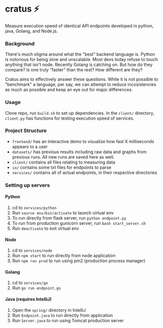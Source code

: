 # cratus ⚡️
Measure execution speed of identical API endpoints developed in python, java, Golang, and Node.js.

### Background
There's much stigma around what the "best" backend language is. Python is notorious for being slow and unscalable. Most devs today refuse to touch anything that isn't node. Recently Golang is catching on. But how do they compare? Is one truly "faster" than the rest? How different are they?

Cratus aims to effectively answer these questions. While it is not possible to "benchmark" a language, per say, we can attempt to reduce incosistencies as much as possible and keep an eye out for major differences.

### Usage

Clone repo, run `build.sh` to set up dependencies. In the `client/` directory, `client.py` has functions for testing execution speed of services.

### Project Structure

- `frontend/` has an interactive demo to visualize how fast X milliseconds appears to a user
- `datasets/` has previous results including raw data and graphs from previous runs. All new runs are saved here as well.
- `client/` contains all files relating to measuring data
- `io/` contains some txt files for endpoints to parse
- `services/` contains all of actual endpoints, in their respective directories

### Setting up servers

#### Python
1. cd to `services/python`
2. Run `source env/bin/activate` to launch virtual env
3. To run directly from flask server, run `python endpoint.py`
4. To run from production gunicorn server, run `bash start_server.sh`
5. Run `deactivate` to exit virtual env

#### Node
1. cd to `services/node`
2. Run `npm start` to run directly from node application
3. Run `npm run prod` to run using pm2 (production process manager)

#### Golang
1. cd to `services/go`
2. Run `go run endpoint.go`

#### Java (requires IntelliJ)
1. Open the `spring/` directory in IntelliJ
2. Run `Endpoint.java` to run directly from application
3. Run `Server.java` to run using Tomcat production server